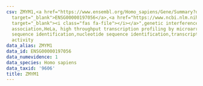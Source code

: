 ```yaml
---
csv: ZMYM1,<a href="https://www.ensembl.org/Homo_sapiens/Gene/Summary?db=core;g=ENSG00000197056"
  target="_blank">ENSG00000197056</a>,<a href="https://www.ncbi.nlm.nih.gov/pubmed/17216044"
  target="_blank"><i class="fas fa-file"></i></a>",genetic interference,functional
  association,HeLa, high throughput transcription profiling by microarray,nucleotide
  sequence identification,nucleotide sequence identification,transcriptional regulation,down-regulates
  activity
data_alias: ZMYM1
data_id: ENSG00000197056
data_numevidence: 1
data_species: Homo sapiens
data_taxid: '9606'
title: ZMYM1
---
```

